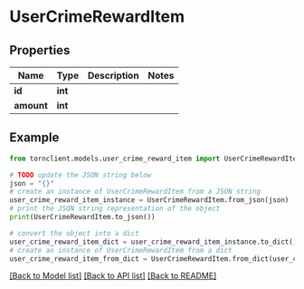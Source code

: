 # UserCrimeRewardItem


## Properties

Name | Type | Description | Notes
------------ | ------------- | ------------- | -------------
**id** | **int** |  | 
**amount** | **int** |  | 

## Example

```python
from tornclient.models.user_crime_reward_item import UserCrimeRewardItem

# TODO update the JSON string below
json = "{}"
# create an instance of UserCrimeRewardItem from a JSON string
user_crime_reward_item_instance = UserCrimeRewardItem.from_json(json)
# print the JSON string representation of the object
print(UserCrimeRewardItem.to_json())

# convert the object into a dict
user_crime_reward_item_dict = user_crime_reward_item_instance.to_dict()
# create an instance of UserCrimeRewardItem from a dict
user_crime_reward_item_from_dict = UserCrimeRewardItem.from_dict(user_crime_reward_item_dict)
```
[[Back to Model list]](../README.md#documentation-for-models) [[Back to API list]](../README.md#documentation-for-api-endpoints) [[Back to README]](../README.md)


